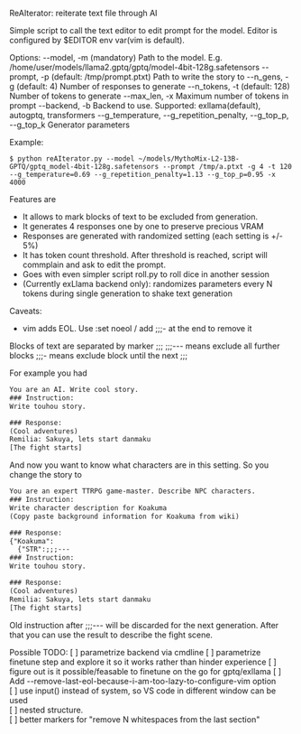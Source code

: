 ReAIterator: reiterate text file through AI

Simple script to call the text editor to edit prompt for the model.
Editor is configured by $EDITOR env var(vim is default). 

Options:
--model, -m (mandatory)
    Path to the model. E.g. /home/user/models/llama2.gptq/gptq/model-4bit-128g.safetensors
--prompt, -p (default: /tmp/prompt.ptxt)
    Path to write the story to
--n_gens, -g (default: 4)
    Number of responses to generate
--n_tokens, -t (default: 128)
    Number of tokens to generate
--max_len, -x
    Maximum number of tokens in prompt
--backend, -b
    Backend to use. Supported: exllama(default), autogptq, transformers
--g_temperature, --g_repetition_penalty, --g_top_p, --g_top_k
    Generator parameters

Example:

```console 
$ python reAIterator.py --model ~/models/MythoMix-L2-13B-GPTQ/gptq_model-4bit-128g.safetensors --prompt /tmp/a.ptxt -g 4 -t 120 --g_temperature=0.69 --g_repetition_penalty=1.13 --g_top_p=0.95 -x 4000
```

Features are
* It allows to mark blocks of text to be excluded from generation.
* It generates 4 responses one by one to preserve precious VRAM
* Responses are generated with randomized setting (each setting is +/- 5%)
* It has token count threshold. After threshold is reached, script will commplain and
ask to edit the prompt.
* Goes with even simpler script roll.py to roll dice in another session
* (Currently exLlama backend only): randomizes parameters every N tokens during single generation to shake text generation

Caveats:
* vim adds EOL. Use :set noeol / add ;;;- at the end to remove it

Blocks of text are separated by marker ;;;
;;;--- means exclude all further blocks
;;;- means exclude block until the next ;;;

For example you had

```txt
You are an AI. Write cool story.
### Instruction:
Write touhou story.

### Response:
(Cool adventures)
Remilia: Sakuya, lets start danmaku
[The fight starts]
```

And now you want to know what characters are in this setting.
So you change the story to 
```txt
You are an expert TTRPG game-master. Describe NPC characters.
### Instruction:
Write character description for Koakuma
(Copy paste background information for Koakuma from wiki)

### Response:
{"Koakuma":
  {"STR":;;;---
### Instruction:
Write touhou story.

### Response:
(Cool adventures)
Remilia: Sakuya, lets start danmaku
[The fight starts]
```

Old instruction after ;;;--- will be discarded for the next generation.
After that you can use the result to describe the fight scene.

Possible TODO:
[ ] parametrize backend via cmdline
[ ] parametrize finetune step and explore it so it works rather than hinder experience
[ ] figure out is it possible/feasable to finetune on the go for gptq/exllama
[ ] Add --remove-last-eol-because-i-am-too-lazy-to-configure-vim option    
[ ] use input() instead of system, so VS code in different window can be used    
[ ] nested structure.    
[ ] better markers for "remove N whitespaces from the last section"    
